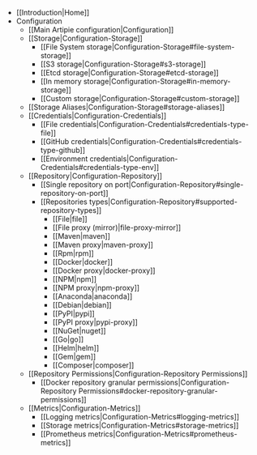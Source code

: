   * [[Introduction|Home]]
  * Configuration
    * [[Main Artipie configuration|Configuration]]
    * [[Storage|Configuration-Storage]]
      * [[File System storage|Configuration-Storage#file-system-storage]]
      * [[S3 storage|Configuration-Storage#s3-storage]]
      * [[Etcd storage|Configuration-Storage#etcd-storage]]
      * [[In memory storage|Configuration-Storage#in-memory-storage]]
      * [[Custom storage|Configuration-Storage#custom-storage]]
    * [[Storage Aliases|Configuration-Storage#storage-aliases]]
    * [[Credentials|Configuration-Credentials]]
      * [[File credentials|Configuration-Credentials#credentials-type-file]]
      * [[GitHub credentials|Configuration-Credentials#credentials-type-github]]
      * [[Environment credentials|Configuration-Credentials#credentials-type-env]]
    * [[Repository|Configuration-Repository]]
      * [[Single repository on port|Configuration-Repository#single-repository-on-port]]
      * [[Repositories types|Configuration-Repository#supported-repository-types]]
        * [[File|file]]
        * [[File proxy (mirror)|file-proxy-mirror]]
        * [[Maven|maven]]
        * [[Maven proxy|maven-proxy]]
        * [[Rpm|rpm]]
        * [[Docker|docker]]
        * [[Docker proxy|docker-proxy]]
        * [[NPM|npm]]
        * [[NPM proxy|npm-proxy]]
        * [[Anaconda|anaconda]]
        * [[Debian|debian]]
        * [[PyPI|pypi]]
        * [[PyPI proxy|pypi-proxy]]
        * [[NuGet|nuget]]
        * [[Go|go]]
        * [[Helm|helm]]
        * [[Gem|gem]]
        * [[Composer|composer]]
    * [[Repository Permissions|Configuration-Repository Permissions]]
      * [[Docker repository granular permissions|Configuration-Repository Permissions#docker-repository-granular-permissions]]
    * [[Metrics|Configuration-Metrics]]
      * [[Logging metrics|Configuration-Metrics#logging-metrics]]
      * [[Storage metrics|Configuration-Metrics#storage-metrics]]
      * [[Prometheus metrics|Configuration-Metrics#prometheus-metrics]]
      